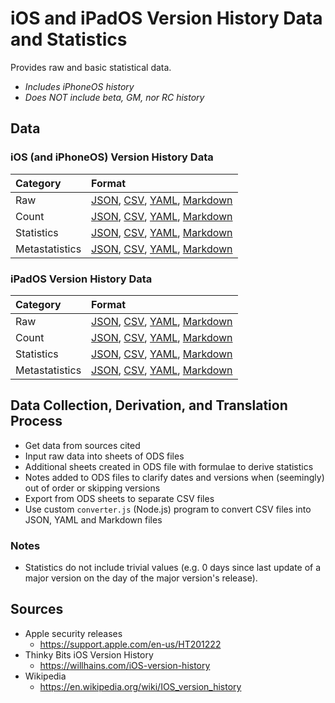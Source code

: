 # iOS and iPadOS Version History Data and Statistics

Provides raw and basic statistical data.

- *Includes iPhoneOS history*
- *Does NOT include beta, GM, nor RC history*

## Data

### iOS (and iPhoneOS) Version History Data

| Category       | Format                                                                                                                                |
| :------------- | :------------------------------------------------------------------------------------------------------------------------------------ |
| Raw            | [JSON](json/iOS/raw.json), [CSV](csv/iOS/raw.csv), [YAML](yaml/iOS/raw.yaml), [Markdown](markdown/iOS/raw.md)                         |
| Count          | [JSON](json/iOS/count.json), [CSV](csv/iOS/count.csv), [YAML](yaml/iOS/count.yaml), [Markdown](markdown/iOS/count.md)                 |
| Statistics     | [JSON](json/iOS/stats.json), [CSV](csv/iOS/stats.csv), [YAML](yaml/iOS/stats.yaml), [Markdown](markdown/iOS/stats.md)                 |
| Metastatistics | [JSON](json/iOS/metastats.json), [CSV](csv/iOS/metastats.csv), [YAML](yaml/iOS/metastats.yaml), [Markdown](markdown/iOS/metastats.md) |

### iPadOS Version History Data

| Category       | Format                                                                                                                                            |
| :------------- | :------------------------------------------------------------------------------------------------------------------------------------------------ |
| Raw            | [JSON](json/iPadOS/raw.json), [CSV](csv/iPadOS/raw.csv), [YAML](yaml/iPadOS/raw.yaml), [Markdown](markdown/iPadOS/raw.md)                         |
| Count          | [JSON](json/iPadOS/count.json), [CSV](csv/iPadOS/count.csv), [YAML](yaml/iPadOS/count.yaml), [Markdown](markdown/iPadOS/count.md)                 |
| Statistics     | [JSON](json/iPadOS/stats.json), [CSV](csv/iPadOS/stats.csv), [YAML](yaml/iPadOS/stats.yaml), [Markdown](markdown/iPadOS/stats.md)                 |
| Metastatistics | [JSON](json/iPadOS/metastats.json), [CSV](csv/iPadOS/metastats.csv), [YAML](yaml/iPadOS/metastats.yaml), [Markdown](markdown/iPadOS/metastats.md) |

## Data Collection, Derivation, and Translation Process

- Get data from sources cited
- Input raw data into sheets of ODS files
- Additional sheets created in ODS file with formulae to derive statistics
- Notes added to ODS files to clarify dates and versions when (seemingly) out of order or skipping versions
- Export from ODS sheets to separate CSV files
- Use custom `converter.js` (Node.js) program to convert CSV files into JSON, YAML and Markdown files

### Notes

- Statistics do not include trivial values (e.g. 0 days since last update of a major version on the day of the major version's release).

## Sources

- Apple security releases
  - https://support.apple.com/en-us/HT201222
- Thinky Bits iOS Version History
  - https://willhains.com/iOS-version-history
- Wikipedia
  - https://en.wikipedia.org/wiki/IOS_version_history
